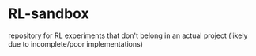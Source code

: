 # RL-sandbox
repository for RL experiments that don't belong in an actual project (likely due to incomplete/poor implementations)
